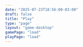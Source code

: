 ```yaml
---
date: "2025-07-23T18:56:00-03:00"
draft: false
title: "Play"
type: "page"
layout: "game-desktop"
gamePage: "load"
playPage: "load"
---
```

